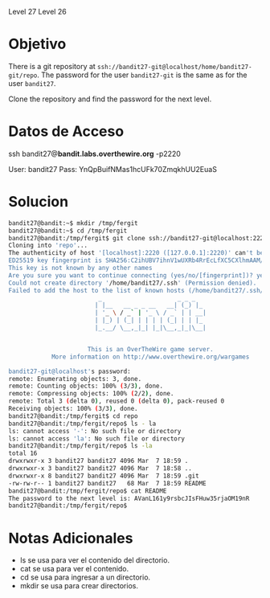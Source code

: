 Level 27
Level 26
# Objetivo
There is a git repository at `ssh://bandit27-git@localhost/home/bandit27-git/repo`. The password for the user `bandit27-git` is the same as for the user `bandit27`.

Clone the repository and find the password for the next level.
# Datos  de Acceso 
ssh bandit27@**bandit.labs.overthewire.org** -p2220

User: bandit27 Pass: YnQpBuifNMas1hcUFk70ZmqkhUU2EuaS
# Solucion 

```bash
bandit27@bandit:~$ mkdir /tmp/fergit
bandit27@bandit:~$ cd /tmp/fergit
bandit27@bandit:/tmp/fergit$ git clone ssh://bandit27-git@localhost:2220/home/bandit27-git/repo
Cloning into 'repo'...
The authenticity of host '[localhost]:2220 ([127.0.0.1]:2220)' can't be established.
ED25519 key fingerprint is SHA256:C2ihUBV7ihnV1wUXRb4RrEcLfXC5CXlhmAAM/urerLY.
This key is not known by any other names
Are you sure you want to continue connecting (yes/no/[fingerprint])? yes
Could not create directory '/home/bandit27/.ssh' (Permission denied).
Failed to add the host to the list of known hosts (/home/bandit27/.ssh/known_hosts).
                         _                     _ _ _
                        | |__   __ _ _ __   __| (_) |_
                        | '_ \ / _` | '_ \ / _` | | __|
                        | |_) | (_| | | | | (_| | | |_
                        |_.__/ \__,_|_| |_|\__,_|_|\__|


                      This is an OverTheWire game server.
            More information on http://www.overthewire.org/wargames

bandit27-git@localhost's password:
remote: Enumerating objects: 3, done.
remote: Counting objects: 100% (3/3), done.
remote: Compressing objects: 100% (2/2), done.
remote: Total 3 (delta 0), reused 0 (delta 0), pack-reused 0
Receiving objects: 100% (3/3), done.
bandit27@bandit:/tmp/fergit$ cd repo
bandit27@bandit:/tmp/fergit/repo$ ls - la
ls: cannot access '-': No such file or directory
ls: cannot access 'la': No such file or directory
bandit27@bandit:/tmp/fergit/repo$ ls -la
total 16
drwxrwxr-x 3 bandit27 bandit27 4096 Mar  7 18:59 .
drwxrwxr-x 3 bandit27 bandit27 4096 Mar  7 18:58 ..
drwxrwxr-x 8 bandit27 bandit27 4096 Mar  7 18:59 .git
-rw-rw-r-- 1 bandit27 bandit27   68 Mar  7 18:59 README
bandit27@bandit:/tmp/fergit/repo$ cat README
The password to the next level is: AVanL161y9rsbcJIsFHuw35rjaOM19nR
bandit27@bandit:/tmp/fergit/repo$
```

# Notas Adicionales
- ls se usa para ver el contenido del directorio.
- cat se usa para ver el contenido.
- cd se usa para ingresar a un directorio.
- mkdir se usa para crear directorios.
